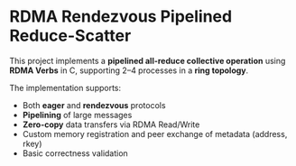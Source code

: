 # RDMA Rendezvous Pipelined Reduce-Scatter

This project implements a **pipelined all-reduce collective operation** using **RDMA Verbs** in C, supporting 2–4 processes in a **ring topology**.

The implementation supports:
- Both **eager** and **rendezvous** protocols
- **Pipelining** of large messages
- **Zero-copy** data transfers via RDMA Read/Write
- Custom memory registration and peer exchange of metadata (address, rkey)
- Basic correctness validation
